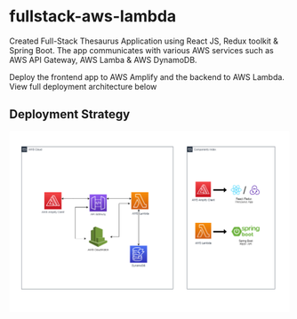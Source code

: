 # fullstack-aws-lambda

Created Full-Stack Thesaurus Application using React JS, Redux toolkit & Spring Boot. The app communicates with various AWS services such as AWS API Gateway, AWS Lamba & AWS DynamoDB.

Deploy the frontend app to AWS Amplify and the backend to AWS Lambda. View full deployment architecture below 

## Deployment Strategy
![Application](./fullstack-deployment.drawio.png)
